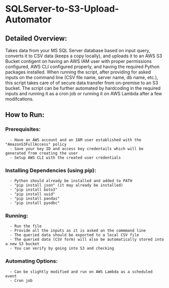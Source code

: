 # SQLServer-to-S3-Upload-Automator

## Detailed Overview:
Takes data from your MS SQL Server database based on input query, converts it to CSV data (keeps a copy locally), and uploads it to an AWS S3 Bucket contigent on having an AWS IAM user with proper permissions configured, AWS CLI configured properly, and having the required Python packages installed. When running the script, after providing for asked inputs on the command line (CSV file name, server name, db name, etc.), this script takes care of of secure data transfer from on-premise to an S3 bucket. The script can be further automated by hardcoding in the required inputs and running it as a cron job or running it on AWS Lambda after a few modifcations.

## How to Run:

### Prerequisites:
      - Have an AWS account and an IAM user established with the "AmazonS3FullAccess" policy
      - Save your key ID and access key credentails which will be generated from creating the user
      - Setup AWS CLI with the created user credentials 
      
### Installing Dependencies (using pip):
      - Python should already be installed and added to PATH
      - "pip install json" (it may already be installed)
      - "pip install boto3"
      - "pip install uuid"
      - "pip install pandas"
      - "pip install pyodbc"

### Running:
      - Run the file
      - Provide all the inputs as it is asked on the commmand line
      - The queried data should be exported to a local CSV file
      - The queried data (CSV form) will also be automatically stored into a new S3 bucket
      - You can verify by going into S3 and checking

### Automating Options:
      - Can be slightly modified and run on AWS Lambda as a scheduled event
      - Cron job
